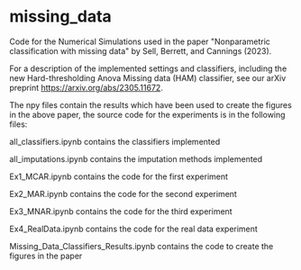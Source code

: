# missing_data
Code for the Numerical Simulations used in the paper "Nonparametric classification with missing data" by Sell, Berrett, and Cannings (2023).

For a description of the implemented settings and classifiers, including the new Hard-thresholding Anova Missing data (HAM) classifier, see our arXiv preprint https://arxiv.org/abs/2305.11672.

The npy files contain the results which have been used to create the figures in the above paper, the source code for the experiments is in the following files:


all_classifiers.ipynb contains the classifiers implemented

all_imputations.ipynb contains the imputation methods implemented

Ex1_MCAR.ipynb contains the code for the first experiment

Ex2_MAR.ipynb contains the code for the second experiment

Ex3_MNAR.ipynb contains the code for the third experiment

Ex4_RealData.ipynb contains the code for the real data experiment

Missing_Data_Classifiers_Results.ipynb contains the code to create the figures in the paper
